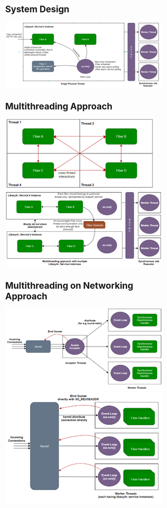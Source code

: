 # System Design
<img src="design.png" width="720" >

# Multithreading Approach
<img src="free_fibers.png" width="480" >

<img src="bounded_fibers.png" width="640" >

# Multithreading on Networking Approach
<img src="single_acceptor.png" width="640" >

<img src="multiple_acceptors.png" width="540" >
